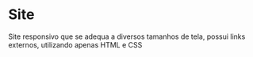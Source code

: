 # Site
Site responsivo que se adequa a diversos tamanhos de tela, possui links externos, utilizando apenas HTML e CSS
